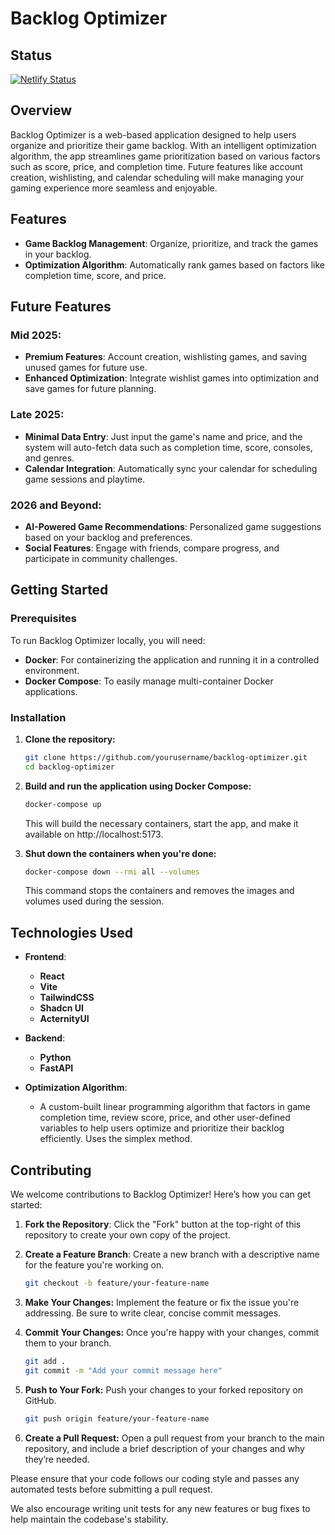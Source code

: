 # Backlog Optimizer

## Status

[![Netlify Status](https://api.netlify.com/api/v1/badges/c6c8c6fe-4b4d-4f26-81d7-3715fe562bed/deploy-status)](https://app.netlify.com/sites/gamingbacklogger/deploys)

## Overview

Backlog Optimizer is a web-based application designed to help users organize and prioritize their game backlog. With an intelligent optimization algorithm, the app streamlines game prioritization based on various factors such as score, price, and completion time. Future features like account creation, wishlisting, and calendar scheduling will make managing your gaming experience more seamless and enjoyable.

## Features

- **Game Backlog Management**: Organize, prioritize, and track the games in your backlog.
- **Optimization Algorithm**: Automatically rank games based on factors like completion time, score, and price.

## Future Features

### Mid 2025:
- **Premium Features**: Account creation, wishlisting games, and saving unused games for future use.
- **Enhanced Optimization**: Integrate wishlist games into optimization and save games for future planning.

### Late 2025:
- **Minimal Data Entry**: Just input the game's name and price, and the system will auto-fetch data such as completion time, score, consoles, and genres.
- **Calendar Integration**: Automatically sync your calendar for scheduling game sessions and playtime.

### 2026 and Beyond:
- **AI-Powered Game Recommendations**: Personalized game suggestions based on your backlog and preferences.
- **Social Features**: Engage with friends, compare progress, and participate in community challenges.

## Getting Started

### Prerequisites
To run Backlog Optimizer locally, you will need:

- **Docker**: For containerizing the application and running it in a controlled environment.
- **Docker Compose**: To easily manage multi-container Docker applications.

### Installation

1. **Clone the repository:**

   ```bash
   git clone https://github.com/yourusername/backlog-optimizer.git
   cd backlog-optimizer
   ```

2. **Build and run the application using Docker Compose:**
   ```bash
   docker-compose up
   ```
   This will build the necessary containers, start the app, and make it available on http://localhost:5173.

3. **Shut down the containers when you're done:**
   ```bash
   docker-compose down --rmi all --volumes
   ```
   This command stops the containers and removes the images and volumes used during the session.

## Technologies Used

- **Frontend**:
  - **React**
  - **Vite**
  - **TailwindCSS**
  - **Shadcn UI**
  - **ActernityUI**
  
- **Backend**:
  - **Python**
  - **FastAPI**
  
- **Optimization Algorithm**:
  - A custom-built linear programming algorithm that factors in game completion time, review score, price, and other user-defined variables to help users optimize and prioritize their backlog efficiently. Uses the simplex method.

## Contributing

We welcome contributions to Backlog Optimizer! Here’s how you can get started:

1. **Fork the Repository**: Click the "Fork" button at the top-right of this repository to create your own copy of the project.

2. **Create a Feature Branch**: Create a new branch with a descriptive name for the feature you're working on.
   ```bash
   git checkout -b feature/your-feature-name
   ```

3. **Make Your Changes:** Implement the feature or fix the issue you're addressing. Be sure to write clear, concise commit messages.

4. **Commit Your Changes:** Once you're happy with your changes, commit them to your branch.
   ```bash
   git add .
   git commit -m "Add your commit message here"
   ```

5. **Push to Your Fork:** Push your changes to your forked repository on GitHub.
   ```bash
   git push origin feature/your-feature-name
   ```

6. **Create a Pull Request:** Open a pull request from your branch to the main repository, and include a brief description of your changes and why they’re needed.

Please ensure that your code follows our coding style and passes any automated tests before submitting a pull request.

We also encourage writing unit tests for any new features or bug fixes to help maintain the codebase's stability.
